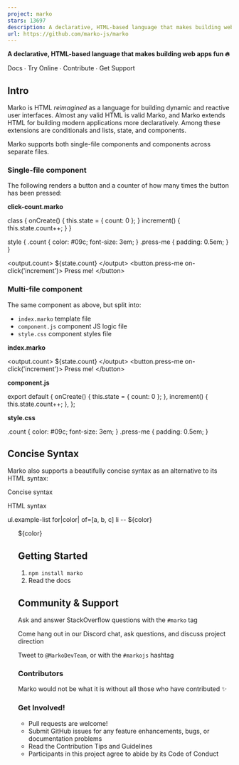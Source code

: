 ```yaml
---
project: marko
stars: 13697
description: A declarative, HTML-based language that makes building web apps fun
url: https://github.com/marko-js/marko
---
```


**A declarative, HTML-based language that makes building web apps fun 🔥**

Docs ∙ Try Online ∙ Contribute ∙ Get Support

Intro
-----

Marko is HTML _reimagined_ as a language for building dynamic and reactive user interfaces. Almost any valid HTML is valid Marko, and Marko extends HTML for building modern applications more declaratively. Among these extensions are conditionals and lists, state, and components.

Marko supports both single-file components and components across separate files.

### Single-file component

The following renders a button and a counter of how many times the button has been pressed:

**click-count.marko**

class {
  onCreate() {
    this.state \= { count: 0 };
  }
  increment() {
    this.state.count++;
  }
}

style {
  .count {
    color: #09c;
    font-size: 3em;
  }
  .press-me {
    padding: 0.5em;
  }
}

<output.count\>
  ${state.count}
</output\>
<button.press-me on-click('increment')\>
  Press me!
</button\>

### Multi-file component

The same component as above, but split into:

-   `index.marko` template file
-   `component.js` component JS logic file
-   `style.css` component styles file

**index.marko**

<output.count\>
  ${state.count}
</output\>
<button.press-me on-click('increment')\>
  Press me!
</button\>

**component.js**

export default {
  onCreate() {
    this.state \= { count: 0 };
  },
  increment() {
    this.state.count++;
  },
};

**style.css**

.count {
  color: #09c;
  font-size: 3em;
}
.press-me {
  padding: 0.5em;
}

Concise Syntax
--------------

Marko also supports a beautifully concise syntax as an alternative to its HTML syntax:

Concise syntax

HTML syntax

ul.example-list
  for|color| of\=\[a, b, c\]
    li -- ${color}

<ul class\="example-list"\>
  <for|color| of\=\[a, b, c\]\>
    <li\>${color}</li\>
  </for\>
</ul\>

Getting Started
---------------

1.  `npm install marko`
2.  Read the docs

Community & Support
-------------------

Ask and answer StackOverflow questions with the `#marko` tag

Come hang out in our Discord chat, ask questions, and discuss project direction

Tweet to `@MarkoDevTeam`, or with the `#markojs` hashtag

### Contributors

Marko would not be what it is without all those who have contributed ✨

### Get Involved!

-   Pull requests are welcome!
-   Submit GitHub issues for any feature enhancements, bugs, or documentation problems
-   Read the Contribution Tips and Guidelines
-   Participants in this project agree to abide by its Code of Conduct
